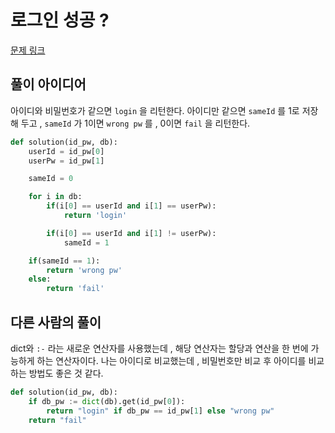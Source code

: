 # 로그인 성공 ?

[문제 링크](https://school.programmers.co.kr/learn/courses/30/lessons/120883)

## 풀이 아이디어

아이디와 비밀번호가 같으면 `login` 을 리턴한다. 아이디만 같으면 `sameId` 를 1로 저장해 두고 , `sameId` 가 1이면 `wrong pw` 를 , 0이면 `fail` 을 리턴한다.

```py
def solution(id_pw, db):
    userId = id_pw[0]
    userPw = id_pw[1]

    sameId = 0

    for i in db:
        if(i[0] == userId and i[1] == userPw):
            return 'login'

        if(i[0] == userId and i[1] != userPw):
            sameId = 1

    if(sameId == 1):
        return 'wrong pw'
    else:
        return 'fail'
```

## 다른 사람의 풀이

dict와 `:-` 라는 새로운 연산자를 사용했는데 , 해당 연산자는 할당과 연산을 한 번에 가능하게 하는 연산자이다. 나는 아이디로 비교했는데 , 비밀번호만 비교 후 아이디를 비교하는 방법도 좋은 것 같다.

```py
def solution(id_pw, db):
    if db_pw := dict(db).get(id_pw[0]):
        return "login" if db_pw == id_pw[1] else "wrong pw"
    return "fail"
```
